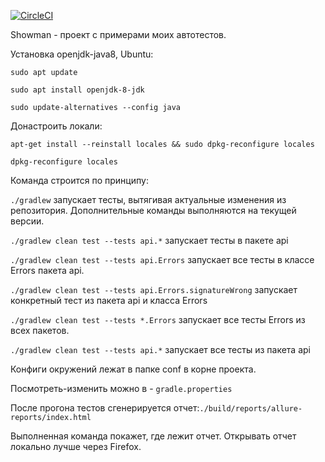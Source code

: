 [![CircleCI](https://circleci.com/gh/osyanin/allrpg-tests/tree/master.svg?style=shield&circle-token=ff3717fbdff615ce04b964dec7213a2144ff8a2c)](https://circleci.com/gh/osyanin/allpg-tests/tree/master)

Showman - проект с примерами моих автотестов.  

Установка openjdk-java8, Ubuntu:

`sudo apt update`

`sudo apt install openjdk-8-jdk`

`sudo update-alternatives --config java`

Донастроить локали:

`apt-get install --reinstall locales && sudo dpkg-reconfigure locales`

`dpkg-reconfigure locales`

Команда строится по принципу: 

`./gradlew` запускает тесты, вытягивая актуальные изменения из репозитория. Дополнительные команды выполняются на текущей версии.

`./gradlew clean test --tests api.*` запускает тесты в пакете api

`./gradlew clean test --tests api.Errors` запускает все тесты в классе Errors пакета api.

`./gradlew clean test --tests api.Errors.signatureWrong` запускает конкретный тест из пакета api и класса Errors

`./gradlew clean test --tests *.Errors` запускает все тесты Errors из всех пакетов.

`./gradlew clean test --tests api.*` запускает все тесты из пакета api


Конфиги окружений лежат в папке conf в корне проекта.

Посмотреть-изменить можно в - `gradle.properties`

После прогона тестов сгенерируется отчет:`./build/reports/allure-reports/index.html`

Выполненная команда покажет, где лежит отчет. 
Открывать отчет локально лучше через Firefox. 
